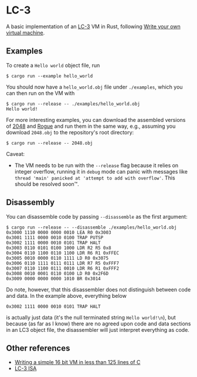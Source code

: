 # LC-3

A basic implementation of an [LC-3](https://en.wikipedia.org/wiki/Little_Computer_3) VM in Rust, following [Write your own virtual machine](https://justinmeiners.github.io/lc3-vm).

## Examples

To create a `Hello world` object file, run

```
$ cargo run --example hello_world
```
You should now have a `hello_world.obj` file under `./examples`, which you can then run on the VM with

```
$ cargo run --release -- ./examples/hello_world.obj
Hello world!
```

For more interesting examples, you can download the assembled versions of [2048](https://justinmeiners.github.io/lc3-vm/supplies/2048.obj) and [Rogue](https://justinmeiners.github.io/lc3-vm/supplies/rogue.obj) and run them in the same way, e.g., assuming you download `2048.obj` to the repository's root directory:

```
$ cargo run --release -- 2048.obj
```

Caveat:
- The VM needs to be run with the `--release` flag because it relies on integer overflow, running it in `debug` mode can panic with messages like `thread 'main' panicked at 'attempt to add with overflow'`. This should be resolved soon™.

## Disassembly

You can disassemble code by passing `--disassemble` as the first argument:

```
$ cargo run --release -- --disassemble ./examples/hello_world.obj
0x3000 1110 0000 0000 0010 LEA R0 0x3003
0x3001 1111 0000 0010 0100 TRAP PUTSP
0x3002 1111 0000 0010 0101 TRAP HALT
0x3003 0110 0101 0100 1000 LDR R2 R5 0x8
0x3004 0110 1100 0110 1100 LDR R6 R1 0xFFEC
0x3005 0010 0000 0110 1111 LD R0 0x3075
0x3006 0110 1111 0111 0111 LDR R7 R5 0xFFF7
0x3007 0110 1100 0111 0010 LDR R6 R1 0xFFF2
0x3008 0010 0001 0110 0100 LD R0 0x2F6D
0x3009 0000 0000 0000 1010 BR 0x3014
```

Do note, however, that this disassembler does not distinguish between code and data. In the example above, everything below
```
0x3002 1111 0000 0010 0101 TRAP HALT
```
is actually just data (it's the null terminated string `Hello world!\n`), but because (as far as I know) there are no agreed upon code and data sections in an LC3 object file, the disassembler will just interpret everything as code.

## Other references

- [Writing a simple 16 bit VM in less than 125 lines of C](https://www.andreinc.net/2021/12/01/writing-a-simple-vm-in-less-than-125-lines-of-c)
- [LC-3 ISA](https://justinmeiners.github.io/lc3-vm/supplies/lc3-isa.pdf)